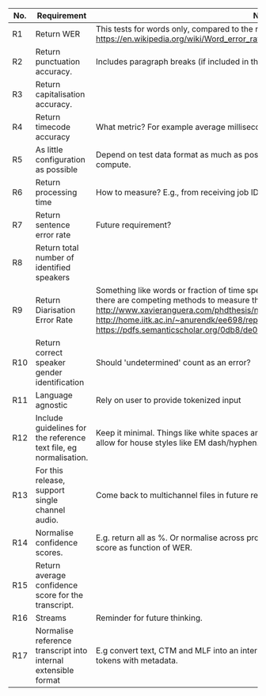 No. | Requirement | Notes 
--- | ----------- | ----- 
R1 | Return WER | This tests for words only, compared to the reference transcript, using the formula in  https://en.wikipedia.org/wiki/Word_error_rate.  
R2 | Return punctuation accuracy. | Includes paragraph breaks (if included in the reference). 
R3 | Return capitalisation accuracy. 
R4 | Return timecode accuracy | What metric? For example average milliseconds difference from the reference?  
R5 | As little configuration as possible | Depend on test data format as much as possible for deciding which evaluation metrics to compute. 
R6 | Return processing time | How to measure? E.g., from receiving job ID to job complete API message.     
R7 | Return sentence error rate | Future requirement? 
R8 | Return total number of identified speakers 
R9 | Return Diarisation Error Rate | Something like words or fraction of time speakers were correctly identified. Looks like there are competing methods to measure this: http://www.xavieranguera.com/phdthesis/node108.html, http://home.iitk.ac.in/~anurendk/ee698/report.pdf https://github.com/nryant/dscore, https://pdfs.semanticscholar.org/0db8/de0d040a9dd5db3d5229fda53f3a1c41e8de.pdf. 
R10 | Return correct speaker gender identification  | Should 'undetermined' count as an error? 
R11 | Language agnostic | Rely on user to provide tokenized input 
R12 | Include guidelines for the reference text file, eg normalisation. | Keep it minimal. Things like white spaces and curly apostrophes should be removed, but allow for house styles like EM dash/hyphen. 
R13 | For this release, support single channel audio.  | Come back to multichannel files in future release.  
R14 | Normalise confidence scores. | E.g. return all as %. Or normalise across providers by calculating average confidence score as function of WER.  
R15 | Return average confidence score for the transcript. 
R16 | Streams | Reminder for future thinking.  
R17 | Normalise reference transcript into internal extensible format  | E.g convert text, CTM and MLF into an internal format. The internal format is a list of tokens with metadata.
